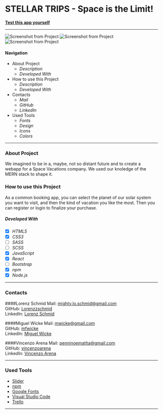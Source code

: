 # STELLAR TRIPS - Space is the Limit!

**[Test this app yourself](github.io)**

---

![Screenshot from Project](./images/project.png)
![Screenshot from Project](./images/project.png)
![Screenshot from Project](./images/project.png)

#### Navigation

- About Project
  - _Description_
  - _Developed With_
- How to use this Project
  - _Description_
  - _Developed With_
- Contacts
  - _Mail_
  - _GitHub_
  - _LinkedIn_
- Used Tools
  - _Fonts_
  - _Design_
  - _Icons_
  - _Colors_

---

### About Project

We imagined to be in a, maybe, not so distant future and to create a webapp for a Space Vacations company. We used our knoledge of the MERN stack to shape it.

### How to use this Project

As a common booking app, you can select the planet of our solar system you want to visit, and then the kind of vacation you like the most. Then you can register or login to finalize your purchase.

##### Developed With

- [x] _HTML5_
- [x] _CSS3_
- [ ] _SASS_
- [ ] _SCSS_
- [x] _JavaScript_
- [x] _React_
- [ ] _Bootstrap_
- [x] _npm_
- [x] _Node.js_

---

### Contacts

####Lorenz Schmid
Mail: <mighty.lo.schmid@gmail.com><br>
GitHub: [Lorenzzschmid](https://github.com/Lorenzzschmid)<br>
LinkedIn: [Lorenz Schmid](https://www.linkedin.com/in/lorenz-schmid-0a8b8a24b/)

####Miguel Wicke
Mail: <mwicke@gmail.com><br>
GitHub: [mfwicke](https://github.com/mfwicke)<br>
LinkedIn: [Miguel Wicke](https://www.linkedin.com/in/miguelwickeld/)

####Vincenzo Arena
Mail: <penninoematita@gmail.com><br>
GitHub: [vincenzoarena](https://github.com/vincenzoarena)<br>
LinkedIn: [Vincenzo Arena](https://www.linkedin.com/in/vincenzo-arena-032a064b/)

---

### Used Tools

- [Slider](https://kenwheeler.github.io/slick/)
- [npm](https://www.npmjs.com/)
- [Google Fonts](https://fonts.google.com/)
- [Visual Studio Code](https://code.visualstudio.com/)
- [Trello](https://trello.com/)

---